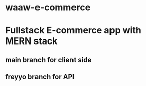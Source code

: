 # waaw-e-commerce
# Fullstack E-commerce app with MERN stack

## main branch for client side
## freyyo branch for API
